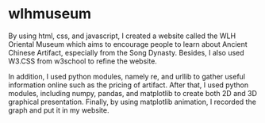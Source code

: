 # wlhmuseum
By using html, css, and javascript, I created a website called the WLH Oriental Museum which aims to encourage people to learn about Ancient Chinese Artifact, especially from the Song Dynasty. Besides, I also used W3.CSS from w3school to refine the website.

In addition, I used python modules, namely re, and urllib to gather useful information online such as the pricing of artifact.
After that, I used python modules, including numpy, pandas, and matplotlib to create both 2D and 3D graphical presentation.
Finally, by using matplotlib animation, I recorded the graph and put it in my website.

